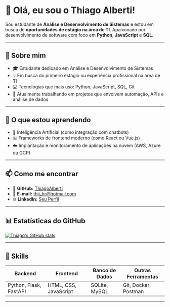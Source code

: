 # 👋 Olá, eu sou o Thiago Alberti!

Sou estudante de **Análise e Desenvolvimento de Sistemas** e estou em busca de **oportunidades de estágio na área de TI**. Apaixonado por desenvolvimento de software com foco em **Python**, **JavaScript** e **SQL**.

---

## 🚀 Sobre mim

- 🎓 Estudante dedicado em Análise e Desenvolvimento de Sistemas  
- 💡 Em busca do primeiro estágio ou experiência profissional na área de TI  
- 💻 Tecnologias que mais uso: Python, JavaScript, SQL, Git  
- 🔭 Atualmente trabalhando em projetos que envolvem automação, APIs e análise de dados  

---

## 🌱 O que estou aprendendo

- 🤖 Inteligência Artificial (como integração com chatbots)
- 📊 Frameworks de frontend moderno (como React ou Vue.js)
- ☁️ Implantação e monitoramento de aplicações na nuvem (AWS, Azure ou GCP)

---


## 📫 Como me encontrar

- 📌 **GitHub:** [ThiagoAlberti](https://github.com/ThiagoAlberti)  
- 📧 **E-mail:** thii_hr@hotmail.com  
- 🌐 **LinkedIn:** [Seu Perfil](https://www.linkedin.com/in/thiago-alberti-362b061b9/)

---

## 📊 Estatísticas do GitHub

[![Thiago's GitHub stats](https://github-readme-stats.vercel.app/api?username=ThiagoAlberti&show_icons=true&theme=dark)](https://github.com/anuraghazra/github-readme-stats)

---

## 🧩 Skills

| Backend               | Frontend                | Banco de Dados     | Outras Ferramentas          |
|----------------------|------------------------|--------------------|----------------------------|
| Python, Flask, FastAPI | HTML, CSS, JavaScript | SQLite, MySQL      | Git, Docker, Postman       |

---

